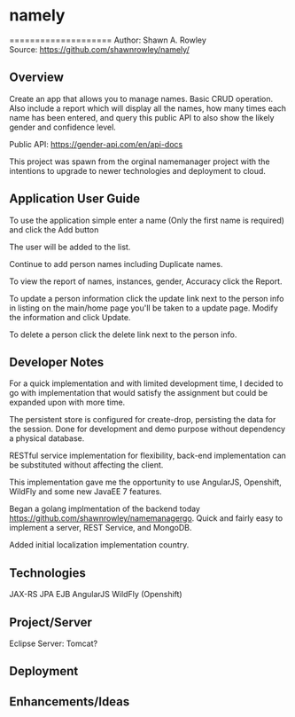 # namely

====================
Author: Shawn A. Rowley  
Source: <https://github.com/shawnrowley/namely/>  

Overview
-----------

Create an app that allows you to manage names. Basic CRUD operation. Also include a report which will display all the names, how many times each name has been entered, and query this public API to also show the likely gender and confidence level.

Public API: https://gender-api.com/en/api-docs

This project was spawn from the orginal namemanager project with the intentions to upgrade to newer technologies and deployment to cloud.  


Application User Guide
-----------

To use the application simple enter a name (Only the first name is required) and click the Add button

The user will be added to the list. 

Continue to add person names including Duplicate names.

To view the report of names, instances, gender, Accuracy click the Report. 

To update a person information click the update link next to the person info in listing on the main/home page you'll be taken to a update page. Modify the information and click Update.

To delete a person click the delete link next to the person info.


Developer Notes
-----------

For a quick implementation and with limited development time, I decided to go with implementation that would satisfy the assignment but could be expanded upon with more time. 

The persistent store is configured for create-drop, persisting the data for the session. Done for development and demo purpose without dependency a physical database.

RESTful service implementation for flexibility, back-end implementation can be substituted without affecting the client. 

This implementation gave me the opportunity to use AngularJS, Openshift, WildFly and some new JavaEE 7 features. 

Began a golang implmentation of the backend today https://github.com/shawnrowley/namemanagergo. Quick and fairly easy to implement a server, REST Service, and MongoDB.

Added initial localization implementation country.

Technologies
-----------

JAX-RS
JPA
EJB
AngularJS
WildFly (Openshift)


Project/Server
-----------

Eclipse
Server: Tomcat?


Deployment
-----------

	
Enhancements/Ideas
-----------	

	




	

	
	
	

	
